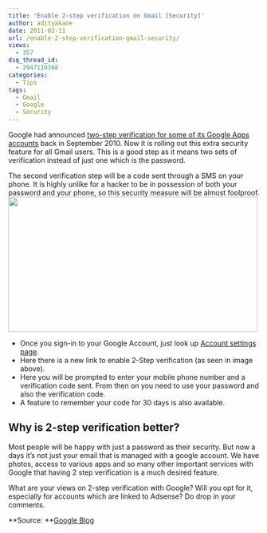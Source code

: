 ```yaml
---
title: 'Enable 2-step verification on Gmail [Security]'
author: adityakane
date: 2011-02-11
url: /enable-2-step-verification-gmail-security/
views:
  - 357
dsq_thread_id:
  - 2947119368
categories:
  - Tips
tags:
  - Gmail
  - Google
  - Security
---
```

Google had announced [two-step verification for some of its Google Apps accounts][1] back in September 2010. Now it is rolling out this extra security feature for all Gmail users. This is a good step as it means two sets of verification instead of just one which is the password.

The second verification step will be a code sent through a SMS on your phone. It is highly unlike for a hacker to be in possession of both your password and your phone, so this security measure will be almost foolproof.[<img class="alignnone size-full wp-image-37613" title="Gmail_2-step" src="http://cdn.devilsworkshop.org/files/2011/02/Gmail_2-step.png" alt="" width="500" height="271" />][2]

  * Once you sign-in to your Google Account, just look up <a href="https://www.google.com/accounts/ManageAccount" onclick="_gaq.push(['_trackEvent', 'outbound-article', 'https://www.google.com/accounts/ManageAccount', 'Account settings page']);" >Account settings page</a>.
  * Here there is a new link to enable 2-Step verification (as seen in image above).
  * Here you will be prompted to enter your mobile phone number and a verification code sent. From then on you need to use your password and also the verification code.
  * A feature to remember your code for 30 days is also available.

## Why is 2-step verification better?

Most people will be happy with just a password as their security. But now a days it&#8217;s not just your email that is managed with a google account. We have photos, access to various apps and so many other important services with Google that having 2 step verification is a much desired feature.

What are your views on 2-step verification with Google? Will you opt for it, especially for accounts which are linked to Adsense? Do drop in your comments.

**Source: **<a href="http://googleblog.blogspot.com/2011/02/advanced-sign-in-security-for-your.html" onclick="_gaq.push(['_trackEvent', 'outbound-article', 'http://googleblog.blogspot.com/2011/02/advanced-sign-in-security-for-your.html', 'Google Blog']);" >Google Blog</a>

 [1]: http://devilsworkshop.org/get-a-secure-two-step-authentication-login-for-google-apps/
 [2]: http://cdn.devilsworkshop.org/files/2011/02/Gmail_2-step.png
